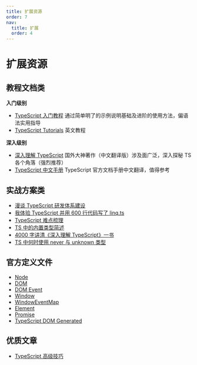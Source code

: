 ```yaml
---
title: 扩展资源
order: 7
nav:
  title: 扩展
  order: 4
---
```


# 扩展资源

## 教程文档类

**入门级别**

- [TypeScript 入门教程](https://ts.xcatliu.com/) 通过简单明了的示例说明基础及进阶的使用方法，偏语法实用指导
- [TypeScript Tutorials](https://www.tutorialsteacher.com/typescript) 英文教程

**深入级别**

- [深入理解 TypeScript](https://jkchao.github.io/typescript-book-chinese/) 国外大神著作（中文翻译版）涉及面广泛，深入探秘 TS 各个角落（强烈推荐）
- [TypeScript 中文手册](https://typescript.bootcss.com/) TypeScript 官方文档手册中文翻译，值得参考

## 实战方案类

- [漫谈 TypeScript 研发体系建设](https://zhuanlan.zhihu.com/p/86266232)
- [我体验 TypeScript 并用 600 行代码写了 linq.ts](https://zhuanlan.zhihu.com/p/31347045)
- [TypeScript 难点梳理](https://segmentfault.com/a/1190000020300143?utm_source=tag-newest)
- [TS 中的内置类型简述](https://github.com/whxaxes/blog/issues/14)
- [4000 字讲清《深入理解 TypeScript》一书](https://segmentfault.com/a/1190000021210413)
- [TS 中何时使用 never 与 unknown 类型](https://www.zhangxinghai.cn/2019/07/24/when-to-use-never-and-unknown-in-typescript.html)

## 官方定义文件

- [Node](https://microsoft.github.io/PowerBI-JavaScript/interfaces/_node_modules_typedoc_node_modules_typescript_lib_lib_dom_d_.node.html)
- [DOM](https://microsoft.github.io/PowerBI-JavaScript/modules/_node_modules_typedoc_node_modules_typescript_lib_lib_dom_d_.html)
- [DOM Event](https://microsoft.github.io/PowerBI-JavaScript/interfaces/_node_modules_typedoc_node_modules_typescript_lib_lib_dom_d_.event.html)
- [Window](https://microsoft.github.io/PowerBI-JavaScript/interfaces/_node_modules_typedoc_node_modules_typescript_lib_lib_dom_d_.window.html)
- [WindowEventMap](https://microsoft.github.io/PowerBI-JavaScript/interfaces/_node_modules_typedoc_node_modules_typescript_lib_lib_dom_d_.windoweventmap.html)
- [Element](https://microsoft.github.io/PowerBI-JavaScript/interfaces/_node_modules_typedoc_node_modules_typescript_lib_lib_dom_d_.element.html)
- [Promise](https://microsoft.github.io/PowerBI-JavaScript/classes/_typings_globals_es6_promise_index_d_.promise.html)
- [TypeScript DOM Generated](https://github.com/microsoft/TypeScript/blob/933c294923/src/lib/dom.generated.d.ts)

## 优质文章

- [TypeScript 高级技巧](https://juejin.im/post/5cffb431f265da1b7401f466)
